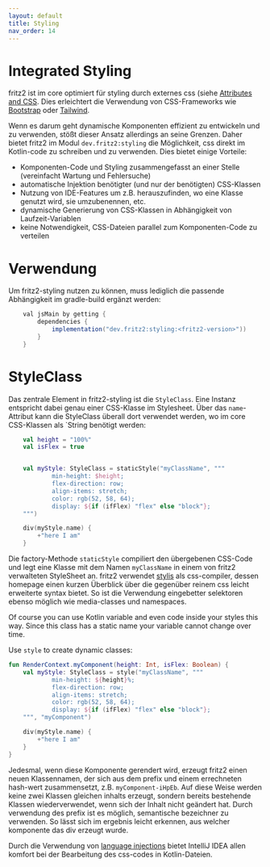 ```yaml
---
layout: default
title: Styling
nav_order: 14
---
```

# Integrated Styling

fritz2 ist im core optimiert für styling durch externes css (siehe [Attributes and CSS](Attributes%20and%20CSS.html). Dies erleichtert die Verwendung von CSS-Frameworks wie [Bootstrap](https://getbootstrap.com/) oder [Tailwind](https://tailwindcss.com/).

Wenn es darum geht dynamische Komponenten effizient zu entwickeln und zu verwenden, stößt dieser Ansatz allerdings an seine Grenzen. Daher bietet fritz2 im Modul `dev.fritz2:styling` die Möglichkeit, css direkt im Kotlin-code zu schreiben und zu verwenden. Dies bietet einige Vorteile:

* Komponenten-Code und Styling zusammengefasst an einer Stelle (vereinfacht Wartung und Fehlersuche)
* automatische Injektion benötigter (und nur der benötigten) CSS-Klassen
* Nutzung von IDE-Features um z.B. herauszufinden, wo eine Klasse genutzt wird, sie umzubenennen, etc.
* dynamische Generierung von CSS-Klassen in Abhängigkeit von Laufzeit-Variablen
* keine Notwendigkeit, CSS-Dateien parallel zum Komponenten-Code zu verteilen

# Verwendung

Um fritz2-styling nutzen zu können, muss lediglich die passende Abhängigkeit im gradle-build ergänzt werden:

```gradle
    val jsMain by getting {
        dependencies {
            implementation("dev.fritz2:styling:<fritz2-version>"))
        }
    }
```

# StyleClass

Das zentrale Element in fritz2-styling ist die `StyleClass`. Eine Instanz entspricht dabei genau einer CSS-Klasse im Stylesheet. Über das `name`-Attribut kann die StyleClass überall dort verwendet werden, wo im core CSS-Klassen als `String benötigt werden: 

```kotlin
    val height = "100%"
    val isFlex = true


    val myStyle: StyleClass = staticStyle("myClassName", """
            min-height: $height;
            flex-direction: row;
            align-items: stretch;
            color: rgb(52, 58, 64);
            display: ${if (ifFlex) "flex" else "block"};
    """)

    div(myStyle.name) {
        +"here I am"
    }
````

Die factory-Methode `staticStyle` compiliert den übergebenen CSS-Code und legt eine Klasse mit dem Namen `myClassName` in einem von fritz2 verwalteten StyleSheet an. fritz2 verwendet [stylis](https://stylis.js.org/) als css-compiler, dessen homepage einen kurzen Überblick über die gegenüber reinem css leicht erweiterte syntax bietet. So ist die Verwendung eingebetter selektoren ebenso möglich wie media-classes und namespaces.

Of course you can use Kotlin variable and even code inside your styles this way. Since this class has a static name your variable cannot change over time. 

Use `style` to create dynamic classes:

```kotlin
fun RenderContext.myComponent(height: Int, isFlex: Boolean) {
    val myStyle: StyleClass = style("myClassName", """
            min-height: ${height}%;
            flex-direction: row;
            align-items: stretch;
            color: rgb(52, 58, 64);
            display: ${if (ifFlex) "flex" else "block"};
    """, "myComponent")

    div(myStyle.name) {
        +"here I am"
    }
}
```

Jedesmal, wenn diese Komponente gerendert wird, erzeugt fritz2 einen neuen Klassennamen, der sich aus dem prefix und einem errechneten hash-wert zusammensetzt, z.B. `myComponent-iHpEb`. Auf diese Weise werden keine zwei Klassen gleichen inhalts erzeugt, sondern bereits bestehende Klassen wiederverwendet, wenn sich der Inhalt nicht geändert hat. Durch verwendung des prefix ist es möglich, semantische bezeichner zu verwenden. So lässt sich im ergebnis leicht erkennen, aus welcher komponente das div erzeugt wurde. 


Durch die Verwendung von [language injections](https://www.jetbrains.com/help/idea/using-language-injections.html) bietet IntelliJ IDEA allen komfort bei der Bearbeitung des css-codes in Kotlin-Dateien.  



